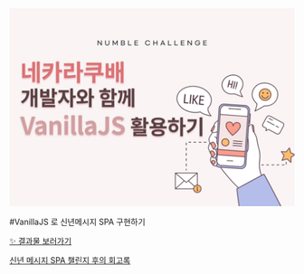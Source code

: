 <img src="/static/styles/img/image.png" />

#VanillaJS 로 신년메시지 SPA 구현하기

[✨ 결과물 보러가기](http://hpny2023-env.eba-sdne5k7d.us-east-2.elasticbeanstalk.com/)


[신년 메시지 SPA 챌린지 후의 회고록](https://pick-up-record.tistory.com/entry/Numble-%EC%B1%8C%EB%A6%B0%EC%A7%80-VanillaJS-%EB%A1%9C-%EC%8B%A0%EB%85%84%EB%A9%94%EC%8B%9C%EC%A7%80-%EC%A3%BC%EA%B3%A0%EB%B0%9B%EB%8A%94-SPA-%EC%82%AC%EC%9D%B4%ED%8A%B8-%EB%A7%8C%EB%93%A4%EA%B8%B0)


